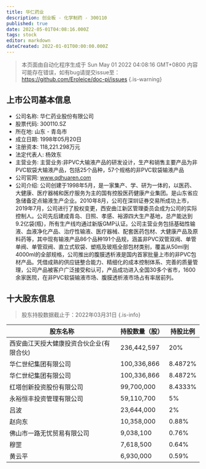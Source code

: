 ```yaml
---
title: 华仁药业
description: 创业板 - 化学制药 - 300110
published: true
date: 2022-05-01T04:08:16.000Z
tags: stock
editor: markdown
dateCreated: 2022-01-01T00:00:00.000Z
---
```


> 本页面由自动化程序生成于 Sun May 01 2022 04:08:16 GMT+0800
> 内容可能存在错误，如有bug请提交issue至：https://github.com/Eroleice/doc-pi/issues
{.is-warning}

## 上市公司基本信息
- 公司名称: 华仁药业股份有限公司
- 股票代码: 300110.SZ
- 所在地: 山东 - 青岛市
- 成立日期: 1998年05月20日
- 注册资本: 118,221.298万元
- 法定代表人: 杨效东
- 主营业务: 主营业务:非PVC大输液产品的研发设计，生产和销售主要产品为非PVC软袋大输液产品，包括25个品种，57个规格的非PVC软袋输液产品
- 公司官网: www.qdhuaren.com
- 公司介绍: 公司创建于1998年5月，是一家集产、学、研为一体的，以医药、大健康、医疗器械和医疗服务为主的国有控股医药健康产业集团。是山东省应急储备定点输液生产企业。2010年8月，公司在深圳证券交易所成功上市，2019年7月，公司进行了股权变更，西安曲江新区管理委员会成为公司的实际控制人。公司先后建成青岛、日照、孝感、裕源四大生产基地，总产能达到9.2亿袋(瓶)，所有生产线均通过新版GMP认证。公司主营业务包括基础性输液、血液净化产品、治疗性输液、医疗器械、配套医药包材、大健康产品及原料药等，其中现有输液产品86个品种191个品规，涵盖非PVC双管双阀、单管单阀、单管双阀、直立式软袋、塑瓶及玻瓶全部包材类别，覆盖从50ml到4000ml的全部规格，公司推出的腹膜透析液是国内首家批量上市的非PVC包材产品。凭借成熟的供应链整合能力、精细化的成本控制体系、完善的质量管理，公司产品被客户广泛接受和认可，产品成功进入全国30多个省市，1600余家医院，在非PVC软袋输液市场、腹膜透析液市场占有率居前列。


## 十大股东信息
> 股东持股数据截止于：2022年03月31日
{.is-info}

| 股东名称 | 持股数量（股） | 持股比例 |
| --- | --- | --- |
| 西安曲江天授大健康投资合伙企业(有限合伙) | 236,442,597 | 20% |
| 华仁世纪集团有限公司 | 100,336,866 | 8.4872% |
| 华仁世纪集团有限公司 | 100,336,866 | 8.4872% |
| 红塔创新投资股份有限公司 | 99,700,000 | 8.4333% |
| 永裕恒丰投资管理有限公司 | 59,110,700 | 5% |
| 吕波 | 23,644,000 | 2% |
| 赵向东 | 10,358,000 | 0.88% |
| 佛山市一路无忧贸易有限公司 | 9,038,100 | 0.76% |
| 穆罡 | 7,618,500 | 0.64% |
| 黄云平 | 6,930,000 | 0.59% |




